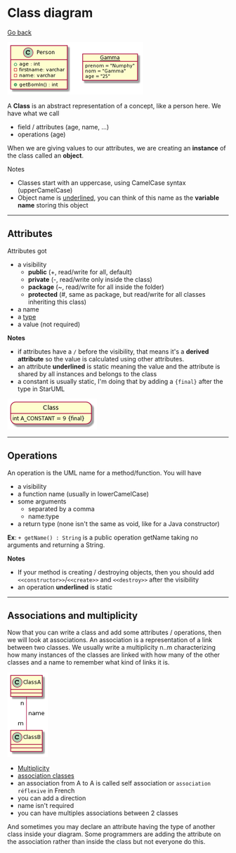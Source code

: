 # Class diagram

[Go back](../index.md)

![](images/NS-n2i903CRn_PxYuoP572gu59NY8YxYAyGQsugNEtAfuDjRgKDrpEzF8AcoaLeV7kxCcgEWn08Dspwg76Ks7-PER1gfuNzSujPfDg709PwaTKiwhR_1nSkTQuFVzBi3XK0Ub94AvrA14abPOi0M_jI7rBxyo5yR5qRwN3BGQkrTnN8TddW3.png)

A **Class** is an abstract representation of a concept,
like a person here. We have what we call

* field / attributes (age, name, ...)
* operations (age)

When we are giving values to our attributes,
we are creating an **instance** of the class called
an **object**.

Notes

* Classes start with an uppercase, using CamelCase
  syntax <span class="tms">(upperCamelCase)</span>
* Object name is <u>underlined</u>, you can think of this
name as the **variable name** storing this object
  
<hr class="sr">

## Attributes

Attributes got 

* a visibility
    * **public** (+, read/write for all, default)
    * **private** (-, read/write only inside the class)
    * **package** (~, read/write for all inside the folder)
    * **protected** (#, same as package, but read/write
      for all classes inheriting this class)
* a name
* a [type](types.md)
* a value (not required)

**Notes**

* if attributes have a ``/`` before the visibility, 
  that means it's a **derived attribute** so the value
  is calculated using other attributes.
* an attribute **underlined** is static meaning the
  value and the attribute is shared by all instances
  and belongs to the class
* a constant is usually static, I'm doing that
  by adding a ``{final}`` after the type in StarUML

![](images/SoWkIImgAStDuUBaTCv9B2wsKiZCAr5mZ7VszmiESVGBKR1Li5IeJilCIyof1QfnICrB0Qe60000.png)

<hr class="sl">

## Operations

An operation is the UML name for a method/function. You
will have

* a visibility
* a function name (usually in lowerCamelCase)
* some arguments
  * separated by a comma
  * name:type
* a return type <span class="tms">(none isn't the same as void, like
  for a Java constructor)</span>

**Ex**: ``+ getName() : String`` is
a public operation getName taking no arguments
and returning a String.

**Notes**

* If your method is creating / destroying objects,
  then you should add `<<constructor>>`/``<<create>>``
  and ``<<destroy>>`` after the visibility
* an operation **underlined** is static

<hr class="sr">

## Associations and multiplicity

Now that you can write a class and add some
attributes / operations, then we will look at associations.
An association is a representation of a link between
two classes. We usually write a multiplicity n..m characterizing how many instances of the classes
are linked with how many of the other classes and a name
to remember what kind of links it is.

![](images/Syv9B2vsL53AKr1IqDLLKCe5qiuWCIS5Ao0pBp4tLGa0.png)

* [Multiplicity](content/multiplicity.md)
* [association classes](content/association-classes.md)
* an association from A to A is called
  self association or ``association réflexive``
  in French
* you can add a direction
* name isn't required
* you can have multiples associations between 2 classes

And sometimes you may declare an attribute having the type
of another class inside your diagram. Some programmers
are adding the attribute on the association rather than
inside the class but not everyone do this.